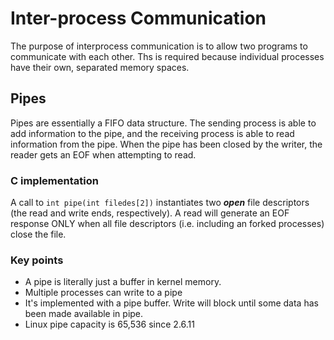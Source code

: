 # Inter-process Communication

The purpose of interprocess communication is to allow two programs to communicate with each other. Ths is required because individual processes have their own, separated memory spaces.

## Pipes

Pipes are essentially a FIFO data structure. The sending process is able to add information to the pipe, and the receiving process is able to read information from the pipe. When the pipe has been closed by the writer, the reader gets an EOF when attempting to read.

### C implementation

A call to `int pipe(int filedes[2])` instantiates two ***open*** file descriptors (the read and write ends, respectively).
A read will generate an EOF response ONLY when all file descriptors (i.e. including an forked processes) close the file.

### Key points

* A pipe is literally just a buffer in kernel memory.
* Multiple processes can write to a pipe
* It's implemented with a pipe buffer. Write will block until some data has been made available in pipe.
* Linux pipe capacity is 65,536 since 2.6.11